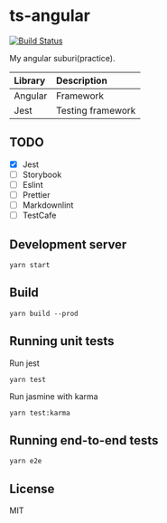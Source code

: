 # ts-angular

[![Build Status](https://github.com/heavenshell/ts-angular/workflows/build/badge.svg)](https://github.com/heavenshell/ts-angular/actions)

My angular suburi(practice).

| Library        | Description       |
|:---------------|:------------------|
| Angular        | Framework         |
| Jest           | Testing framework |

## TODO

- [x] Jest
- [ ] Storybook
- [ ] Eslint
- [ ] Prettier
- [ ] Markdownlint
- [ ] TestCafe

## Development server

```console
yarn start
```

## Build

```console
yarn build --prod
```

## Running unit tests

Run jest

```console
yarn test
```

Run jasmine with karma

```console
yarn test:karma
```

## Running end-to-end tests

```console
yarn e2e
```

## License

MIT
